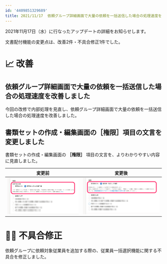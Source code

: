 ```yaml
---
id: '4409851329689'
title: 2021/11/17  依頼グループ詳細画面で大量の依頼を一括送信した場合の処理速度を改善しました 他2件
---
```

2021年11月17日（水）に行なったアップデートの詳細をお知らせします。

文書配付機能の変更点は、改善2件・不具合修正1件でした。

# 📈 改善

## 依頼グループ詳細画面で大量の依頼を一括送信した場合の処理速度を改善しました

今回の改修で内部処理を見直し、依頼グループ詳細画面で大量の依頼を一括送信した場合の処理速度を改善しました。

## 書類セットの作成・編集画面の［権限］項目の文言を変更しました

書類セットの作成・編集画面の **［権限］** 項目の文言を、よりわかりやすい内容に見直しました。

| **変更前** | **変更後** |
| --- | --- |
| ![](./upload_9d70c233caf7e48df5da2ff66fedf850.png) | ![](./upload_872b21a89dd9492b4224296a51a257ec.png) |

# 👨‍⚕️ 不具合修正

依頼グループに依頼対象従業員を追加する際の、従業員一括選択機能に関する不具合を修正しました。
